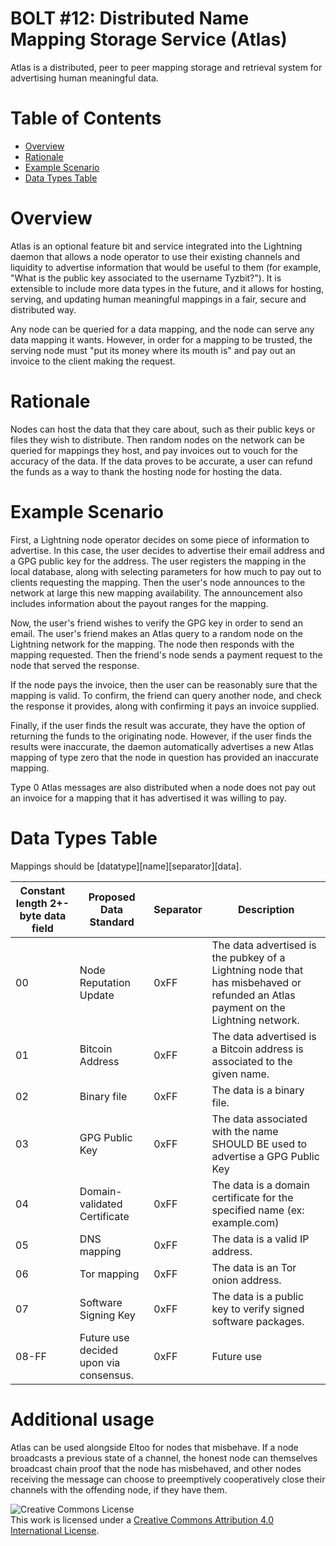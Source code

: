 # BOLT #12: Distributed Name Mapping Storage Service (Atlas)

Atlas is a distributed, peer to peer mapping storage and retrieval system for
advertising human meaningful data.

# Table of Contents
  * [Overview](#overview)
  * [Rationale](#rationale)
  * [Example Scenario](#example-scenario)
  * [Data Types Table](#data-types-table)

# Overview

Atlas is an optional feature bit and service integrated into the Lightning daemon
that allows a node operator to use their existing channels and liquidity to advertise
information that would be useful to them (for example, "What is the public key
associated to the username Tyzbit?").  It is extensible to include more data types
in the future, and it allows for hosting, serving, and updating human meaningful
mappings in a fair, secure and distributed way.

Any node can be queried for a data mapping, and the node can serve any data mapping
it wants.  However, in order for a mapping to be trusted, the serving node must
"put its money where its mouth is" and pay out an invoice to the client making the request.

# Rationale

Nodes can host the data that they care about, such as their public keys or files
they wish to distribute.  Then random nodes on the network can be queried for
mappings they host, and pay invoices out to vouch for the accuracy of the data.
If the data proves to be accurate, a user can refund the funds as a way to thank
the hosting node for hosting the data.  

# Example Scenario

First, a Lightning node operator decides on some piece of information to advertise.
In this case, the user decides to advertise their email address and a GPG public
key for the address.  The user registers the mapping in the local database, along
with selecting parameters for how much to pay out to clients requesting the mapping.
Then the user's node announces to the network at large this new mapping availability.
The announcement also includes information about the payout ranges for the mapping.

Now, the user's friend wishes to verify the GPG key in order to send an email.
The user's friend makes an Atlas query to a random node on the Lightning network
for the mapping.  The node then responds with the mapping requested.  Then the
friend's node sends a payment request to the node that served the response.

If the node pays the invoice, then the user can be reasonably sure that the mapping
is valid.  To confirm, the friend can query another node, and check the response
it provides, along with confirming it pays an invoice supplied.

Finally, if the user finds the result was accurate, they have the option of returning
the funds to the originating node.  However, if the user finds the results were
inaccurate, the daemon automatically advertises a new Atlas mapping of type zero
that the node in question has provided an inaccurate mapping.

Type 0 Atlas messages are also distributed when a node does not pay out an invoice
for a mapping that it has advertised it was willing to pay.

# Data Types Table

Mappings should be [datatype][name][separator][data].

Constant length 2+-byte data field | Proposed Data Standard                 | Separator | Description
-----------------------------------|----------------------------------------|-----------|-------------
00                                 | Node Reputation Update                 | 0xFF      | The data advertised is the pubkey of a Lightning node that has misbehaved or refunded an Atlas payment on the Lightning network.
01                                 | Bitcoin Address                        | 0xFF      | The data advertised is a Bitcoin address is associated to the given name.
02                                 | Binary file                            | 0xFF      | The data is a binary file.
03                                 | GPG Public Key                         | 0xFF      | The data associated with the name SHOULD BE used to advertise a GPG Public Key
04                                 | Domain-validated Certificate           | 0xFF      | The data is a domain certificate for the specified name (ex: example.com)
05                                 | DNS mapping                            | 0xFF      | The data is a valid IP address.
06                                 | Tor mapping                            | 0xFF      | The data is an Tor onion address.
07                                 | Software Signing Key                   | 0xFF      | The data is a public key to verify signed software packages.
08-FF                              | Future use decided upon via consensus. | 0xFF      | Future use

# Additional usage

Atlas can be used alongside Eltoo for nodes that misbehave.  If a node broadcasts
a previous state of a channel, the honest node can themselves broadcast chain proof
that the node has misbehaved, and other nodes receiving the message can choose to
preemptively cooperatively close their channels with the offending node, if they
have them.

![Creative Commons License](https://i.creativecommons.org/l/by/4.0/88x31.png "License CC-BY")
<br>
This work is licensed under a [Creative Commons Attribution 4.0 International License](http://creativecommons.org/licenses/by/4.0/).
